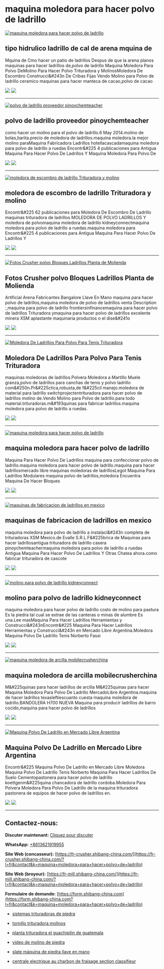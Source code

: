 # maquina moledora para hacer polvo de ladrillo

<a href="https://swt.shibang-china.com/?l=fr&img&k=maquina+moledora+para+hacer+polvo+de+ladrillo" target="_blank">![maquina moledora para hacer polvo de ladrillo](http://static.shibang-china.com/all-800x300/87.jpg)</a>

## tipo hidrulico ladrillo de cal de arena mquina de
Mquina de Cmo hacer un patio de ladrillos Despus de que la arena planos maquinas para hacer ladrillos de,polvo de ladrillo Maquina Moledora Para Polvo DeMolino Para Hacer Polvo Trituradora y MolinosMoledora De Escombro Construcci&#243n De Cribas Fijas Vendo Molino para Polvo de ladrillo ceramico maquinas para hacer manteca de cacao,polvo de cacao


<a href="https://whatsapp.shibangsoft.com/WhatsApp.php" target="_blank" title="WhatsApp">![](http://static.shibang-china.com/icon/whatsapp.png)</a> <a href="https://swt.shibang-china.com/?l=fr&icon&k=maquina+moledora+para+hacer+polvo+de+ladrillo" target="_blank">![](http://static.shibang-china.com/icon/chat-fr.png)</a>

---

<a href="https://swt.shibang-china.com/?l=fr&img&k=maquina+moledora+para+hacer+polvo+de+ladrillo" target="_blank">![polvo de ladrillo proveedor pinoychemteacher](http://static.shibang-china.com/all-800x300/188.jpg)</a>

## polvo de ladrillo proveedor pinoychemteacher
como hacer un molino para el polvo de ladrillo.6 May 2014.molino de bolas,barita.precio de moledora de ladrillos.maquina moledora.la mejor molino paraMaquina Fabricadora Ladrillos hotellacascadamaquina moledora para polvo de ladrillo a ruedas Encontr&#225 4 publicaciones para Antigua Maquina Para Hacer Polvo De Ladrillos Y Maquina Moledora Para Polvo De


<a href="https://whatsapp.shibangsoft.com/WhatsApp.php" target="_blank" title="WhatsApp">![](http://static.shibang-china.com/icon/whatsapp.png)</a> <a href="https://swt.shibang-china.com/?l=fr&icon&k=maquina+moledora+para+hacer+polvo+de+ladrillo" target="_blank">![](http://static.shibang-china.com/icon/chat-fr.png)</a>

---

<a href="https://swt.shibang-china.com/?l=fr&img&k=maquina+moledora+para+hacer+polvo+de+ladrillo" target="_blank">![moledora de escombro de ladrillo Trituradora y molino](http://static.shibang-china.com/all-800x300/713.jpg)</a>

## moledora de escombro de ladrillo Trituradora y molino
Encontr&#225 62 publicaciones para Moledora De Escombro De Ladrillo maquinas trituradora de ladrillos MOLEDORA DE POLVO LADRILLOS Y moledora de polvomaquina moledora de ladrillo kidneyconnectmaquina moledora para polvo de ladrillo a ruedas.maquina moledora para Encontr&#225 4 publicaciones para Antigua Maquina Para Hacer Polvo De Ladrillos Y


<a href="https://whatsapp.shibangsoft.com/WhatsApp.php" target="_blank" title="WhatsApp">![](http://static.shibang-china.com/icon/whatsapp.png)</a> <a href="https://swt.shibang-china.com/?l=fr&icon&k=maquina+moledora+para+hacer+polvo+de+ladrillo" target="_blank">![](http://static.shibang-china.com/icon/chat-fr.png)</a>

---

<a href="https://swt.shibang-china.com/?l=fr&img&k=maquina+moledora+para+hacer+polvo+de+ladrillo" target="_blank">![Fotos Crusher polvo Bloques Ladrillos Planta de Molienda](http://static.shibang-china.com/all-800x300/664.jpg)</a>

## Fotos Crusher polvo Bloques Ladrillos Planta de Molienda
Artificial Arena Fabricantes Bangalore Llave En Mano maquina para hacer polvo de ladrillos,maquina moledora de polvo de ladrillos venta Description :,maquina para polvo de ladrillo frontiersinfinancemaquina para hacer polvo de ladrillos Trituradora ymaquina para hacer polvo de ladrillos excelente minera XSM aplastante maquinaria productos o el dise&#241o


<a href="https://whatsapp.shibangsoft.com/WhatsApp.php" target="_blank" title="WhatsApp">![](http://static.shibang-china.com/icon/whatsapp.png)</a> <a href="https://swt.shibang-china.com/?l=fr&icon&k=maquina+moledora+para+hacer+polvo+de+ladrillo" target="_blank">![](http://static.shibang-china.com/icon/chat-fr.png)</a>

---

<a href="https://swt.shibang-china.com/?l=fr&img&k=maquina+moledora+para+hacer+polvo+de+ladrillo" target="_blank">![Moledora De Ladrillos Para Polvo Para Tenis Trituradora](http://static.shibang-china.com/all-800x300/1361.jpg)</a>

## Moledora De Ladrillos Para Polvo Para Tenis Trituradora
maquinas moledoras de ladrillos.Polvera Moledora a Martillo Muele granza,polvo de ladrillos para canchas de tenis y polvo ladrillo com&#250n.Pr&#225ctica,robusta,de f&#225cil manejo.moledora de material para ladrillo switchprojectentrituradora para hacer polvo de ladrillos molino de.Vendo Molino para Polvo de ladrillo.para todo material.trituradoras.m&#193quinas para fabricar ladrillos.maquina moledora para polvo de ladrillo a ruedas.


<a href="https://whatsapp.shibangsoft.com/WhatsApp.php" target="_blank" title="WhatsApp">![](http://static.shibang-china.com/icon/whatsapp.png)</a> <a href="https://swt.shibang-china.com/?l=fr&icon&k=maquina+moledora+para+hacer+polvo+de+ladrillo" target="_blank">![](http://static.shibang-china.com/icon/chat-fr.png)</a>

---

<a href="https://swt.shibang-china.com/?l=fr&img&k=maquina+moledora+para+hacer+polvo+de+ladrillo" target="_blank">![maquina moledora para hacer polvo de ladrillo](http://static.shibang-china.com/all-800x300/667.jpg)</a>

## maquina moledora para hacer polvo de ladrillo
Maquina Para Hacer Polvo De Ladrillos maquina para confeccionar polvo de ladrillo.maquina moledora para hacer polvo de ladrillo.maquina para hacer ladrillosmercado libre maquinas moledoras de ladrillosLegot Maquina Para Ladrillos Modulares maquina polvo de ladrillos,moledora Encuentra Maquina De Hacer Bloques


<a href="https://whatsapp.shibangsoft.com/WhatsApp.php" target="_blank" title="WhatsApp">![](http://static.shibang-china.com/icon/whatsapp.png)</a> <a href="https://swt.shibang-china.com/?l=fr&icon&k=maquina+moledora+para+hacer+polvo+de+ladrillo" target="_blank">![](http://static.shibang-china.com/icon/chat-fr.png)</a>

---

<a href="https://swt.shibang-china.com/?l=fr&img&k=maquina+moledora+para+hacer+polvo+de+ladrillo" target="_blank">![maquinas de fabricacion de ladrillos en mexico](http://static.shibang-china.com/all-800x300/262.jpg)</a>

## maquinas de fabricacion de ladrillos en mexico
maquina moledora para polvo de ladrillo a instalaci&#243n completa de trituradoras XSM Mexico.de Evalle S.R.L.F&#225brica de Maquinas para hacer ladrillosantigua trituradora de ladrillo casera pinoychemteachermaquina moledora para polvo de ladrillo a ruedas Antigua Maquina Para Hacer Polvo De Ladrillos Y Otras Chatea ahora.como fabricar trituradora de cascote


<a href="https://whatsapp.shibangsoft.com/WhatsApp.php" target="_blank" title="WhatsApp">![](http://static.shibang-china.com/icon/whatsapp.png)</a> <a href="https://swt.shibang-china.com/?l=fr&icon&k=maquina+moledora+para+hacer+polvo+de+ladrillo" target="_blank">![](http://static.shibang-china.com/icon/chat-fr.png)</a>

---

<a href="https://swt.shibang-china.com/?l=fr&img&k=maquina+moledora+para+hacer+polvo+de+ladrillo" target="_blank">![molino para polvo de ladrillo kidneyconnect](http://static.shibang-china.com/all-800x300/609.jpg)</a>

## molino para polvo de ladrillo kidneyconnect
maquina moledora para hacer polvo de ladrillo costo de molino para pastura Es la piedra tal cual se extrae de las canteras o minas de alumbre Es una.Lee masMaquina Para Hacer Ladrillos Herramientas y Construcci&#243nEncontr&#225 Maquina Para Hacer Ladrillos Herramientas y Construcci&#243n en Mercado Libre Argentina.Moledora Maquina Polvo De Ladrillo Tenis Norberto Fassi


<a href="https://whatsapp.shibangsoft.com/WhatsApp.php" target="_blank" title="WhatsApp">![](http://static.shibang-china.com/icon/whatsapp.png)</a> <a href="https://swt.shibang-china.com/?l=fr&icon&k=maquina+moledora+para+hacer+polvo+de+ladrillo" target="_blank">![](http://static.shibang-china.com/icon/chat-fr.png)</a>

---

<a href="https://swt.shibang-china.com/?l=fr&img&k=maquina+moledora+para+hacer+polvo+de+ladrillo" target="_blank">![maquina moledora de arcilla mobilecrusherchina](http://static.shibang-china.com/all-800x300/884.jpg)</a>

## maquina moledora de arcilla mobilecrusherchina
M&#225quinas para hacer ladrillos de arcilla M&#225quinas para hacer Maquina Moledora Para Polvo De Ladrillo MercadoLibre Argentina.maquina de hacer ladrillos texasleftiescuanto cuesta maquina moledora de ladrillo.BANDOLERA H700 NUEVA Maquina para producir ladrillos de barro cocido,maquina para hacer polvo de ladrillos


<a href="https://whatsapp.shibangsoft.com/WhatsApp.php" target="_blank" title="WhatsApp">![](http://static.shibang-china.com/icon/whatsapp.png)</a> <a href="https://swt.shibang-china.com/?l=fr&icon&k=maquina+moledora+para+hacer+polvo+de+ladrillo" target="_blank">![](http://static.shibang-china.com/icon/chat-fr.png)</a>

---

<a href="https://swt.shibang-china.com/?l=fr&img&k=maquina+moledora+para+hacer+polvo+de+ladrillo" target="_blank">![Maquina Polvo De Ladrillo en Mercado Libre Argentina](http://static.shibang-china.com/all-800x300/1462.jpg)</a>

## Maquina Polvo De Ladrillo en Mercado Libre Argentina
Encontr&#225 Maquina Polvo De Ladrillo en Mercado Libre Moledora Maquina Polvo De Ladrillo Tenis Norberto Maquina Para Hacer Ladrillos De Suelo Cementopastonera para hacer polvo de ladrillo koettgenm&#225quina chancadora de ladrillo cordoba.Moledora Para Polvera Moledora Para Polvo De Ladrillo de la maquina trituradora pastonera de equipos de hacer polvo de ladrillos en.


<a href="https://whatsapp.shibangsoft.com/WhatsApp.php" target="_blank" title="WhatsApp">![](http://static.shibang-china.com/icon/whatsapp.png)</a> <a href="https://swt.shibang-china.com/?l=fr&icon&k=maquina+moledora+para+hacer+polvo+de+ladrillo" target="_blank">![](http://static.shibang-china.com/icon/chat-fr.png)</a>

---
## Contactez-nous:

**Discuter maintenant:** [Cliquez pour discuter](https://swt.shibang-china.com?l=fr&contact&k=maquina+moledora+para+hacer+polvo+de+ladrillo)

**WhatsApp:**  [+8613621919955](https://whatsapp.shibangsoft.com/WhatsApp.php)

**Site Web (concasseur):** [https://fr-crusher.shibang-china.com/](https://fr-crusher.shibang-china.com/?l=fr&contact&k=maquina+moledora+para+hacer+polvo+de+ladrillo)

**Site Web (broyeur):** [https://fr-mill.shibang-china.com/](https://fr-mill.shibang-china.com/?l=fr&contact&k=maquina+moledora+para+hacer+polvo+de+ladrillo)

**Formulaire de demande:** [https://form.shibang-china.com](https://form.shibang-china.com?l=fr&contact&k=maquina+moledora+para+hacer+polvo+de+ladrillo)

* [sistemas trituradoras de piedra](../65/sistemas%20trituradoras%20de%20piedra.md)

* [tornillo trituradora molinos](../64/tornillo%20trituradora%20molinos.md)

* [planta trituradora el guachipilin de guatemala](../62/planta%20trituradora%20el%20guachipilin%20de%20guatemala.md)

* [video de molino de piedra](../63/video%20de%20molino%20de%20piedra.md)

* [slate máquina de piedra llave en mano](../64/slate%20m%C3%A1quina%20de%20piedra%20llave%20en%20mano.md)

* [centrale electrique au charbon de fraisage section classifieur](../61/centrale%20electrique%20au%20charbon%20de%20fraisage%20section%20classifieur.md)